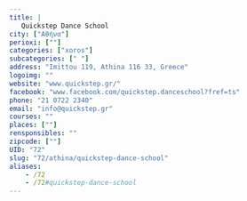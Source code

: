 ```yaml
---
title: |
   Quickstep Dance School
city: ["Αθήνα"]
perioxi: [""]
categories: ["xoros"]
subcategories: [" "]
address: "Imittou 119, Athina 116 33, Greece"
logoimg: ""
website: "www.quickstep.gr/"
facebook: "www.facebook.com/quickstep.danceschool?fref=ts"
phone: "21 0722 2340"
email: "info@quickstep.gr"
courses: ""
places: [""]
rensponsibles: ""
zipcode: [""]
UID: "72"
slug: "72/athina/quickstep-dance-school"
aliases:
    - /72
    - /72#quickstep-dance-school
---
```


